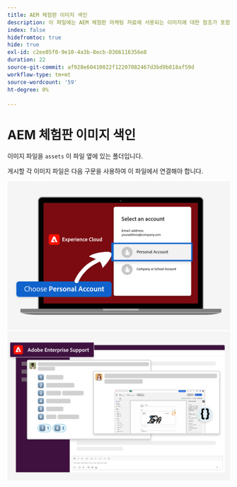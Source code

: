 ```yaml
---
title: AEM 체험판 이미지 색인
description: 이 파일에는 AEM 체험판 마케팅 자료에 사용되는 이미지에 대한 참조가 포함되어 있습니다.
index: false
hidefromtoc: true
hide: true
exl-id: c2ee05f0-9e10-4a3b-8ecb-0366116356e8
duration: 22
source-git-commit: af928e60410022f12207082467d3bd9b818af59d
workflow-type: tm+mt
source-wordcount: '59'
ht-degree: 0%

---
```


# AEM 체험판 이미지 색인

이미지 파일을 `assets` 이 파일 옆에 있는 폴더입니다.

게시할 각 이미지 파일은 다음 구문을 사용하여 이 파일에서 연결해야 합니다.

![체험판 이미지 개인 계정](./assets/select-personal-account.png)
![Slack 이메일 이미지](./assets/Slack-email-image.png)

